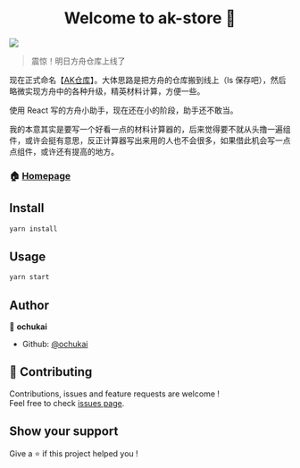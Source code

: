 <h1 align="center">Welcome to ak-store 👋</h1>
<p>
  <img src="https://img.shields.io/badge/version-0.5.0-blue.svg?cacheSeconds=2592000" />
</p>

> 震惊！明日方舟仓库上线了

现在正式命名【[AK仓库](http://ochukai.me/ak/build/index.html)】。大体思路是把方舟的仓库搬到线上（ls 保存吧），然后略微实现方舟中的各种升级，精英材料计算，方便一些。

使用 React 写的方舟小助手，现在还在小的阶段，助手还不敢当。

我的本意其实是要写一个好看一点的材料计算器的，后来觉得要不就从头撸一遍组件，或许会挺有意思，反正计算器写出来用的人也不会很多，如果借此机会写一点点组件，或许还有提高的地方。


### 🏠 [Homepage](http://ochukai.me/ak/build)

## Install

```sh
yarn install
```

## Usage

```sh
yarn start
```


## Author

👤 **ochukai**

* Github: [@ochukai](https://github.com/ochukai)

## 🤝 Contributing

Contributions, issues and feature requests are welcome !<br />Feel free to check [issues page](https://github.com/ochukai/ak/issues).

## Show your support

Give a ⭐️ if this project helped you !
